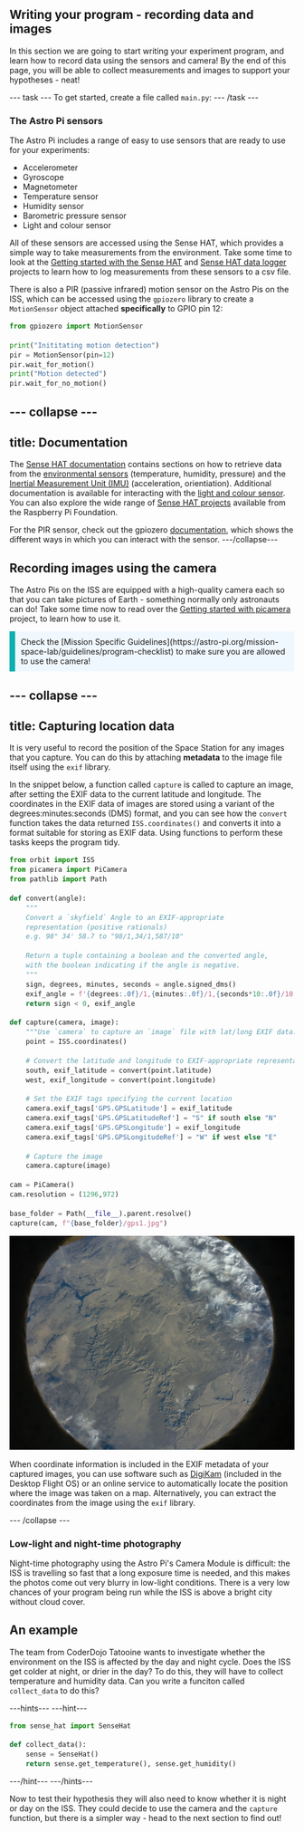 ## Writing your program - recording data and images

In this section we are going to start writing your experiment program, and learn how to record data using the sensors and camera! By the end of this page, you will be able to collect measurements and images to support your hypotheses - neat!

--- task ---
To get started, create a file called `main.py`:
--- /task ---

### The Astro Pi sensors

The Astro Pi includes a range of easy to use sensors that are ready to use for your experiments:

- Accelerometer
- Gyroscope
- Magnetometer
- Temperature sensor
- Humidity sensor
- Barometric pressure sensor
- Light and colour sensor

All of these sensors are accessed using the Sense HAT, which provides a simple way to take measurements from the environment. Take some time to look at the 
[Getting started with the Sense HAT](https://projects.raspberrypi.org/en/projects/getting-started-with-the-sense-hat/7) and [Sense HAT data logger](https://projects.raspberrypi.org/en/projects/sense-hat-data-logger/1) projects to learn how to log measurements from these sensors to a csv file.

There is also a PIR (passive infrared) motion sensor on the Astro Pis on the ISS, which can be accessed using the `gpiozero` library to create a `MotionSensor` object attached **specifically** to GPIO pin 12: 

```python
from gpiozero import MotionSensor

print("Inititating motion detection")
pir = MotionSensor(pin=12)
pir.wait_for_motion()
print("Motion detected")
pir.wait_for_no_motion()
```

--- collapse ---
---
title: Documentation
---
The [Sense HAT documentation](https://pythonhosted.org/sense-hat/) contains sections on how to retrieve data from the [environmental sensors](https://pythonhosted.org/sense-hat/api/#environmental-sensors) (temperature, humidity, pressure) and the [Inertial Measurement Unit (IMU)](https://pythonhosted.org/sense-hat/api/#imu-sensor) (acceleration, orientiation). Additional documentation is available for interacting with the [light and colour sensor](https://gist.github.com/boukeas/e46ab3558b33d2f554192a9b4265b85f). You can also explore the wide range of [Sense HAT projects](https://projects.raspberrypi.org/en/projects?hardware%5B%5D=sense-hat) available from the Raspberry Pi Foundation.

For the PIR sensor, check out the gpiozero [documentation](https://gpiozero.readthedocs.io/en/stable/api_input.html#motionsensor-d-sun-pir), which shows the different ways in which you can interact with the sensor.
---/collapse---


## Recording images using the camera

The Astro Pis on the ISS are equipped with a high-quality camera each so that you can take pictures of Earth - something normally only astronauts can do! Take some time now to read over the [Getting started with picamera](https://projects.raspberrypi.org/en/projects/getting-started-with-picamera/) project, to learn how to use it.

<p style="border-left: solid; border-width:10px; border-color: #0faeb0; background-color: aliceblue; padding: 10px;">
Check the [Mission Specific Guidelines](https://astro-pi.org/mission-space-lab/guidelines/program-checklist) to make sure you are allowed to use the camera!
</p>

--- collapse ---
---
title: Capturing location data
---
It is very useful to record the position of the Space Station for any images that you capture. You can do this by attaching **metadata** to the image file itself using the `exif` library.

In the snippet below, a function called `capture` is called to capture an image, after setting the EXIF data to the current latitude and longitude. The coordinates in the EXIF data of images are stored using a variant of the degrees:minutes:seconds (DMS) format, and you can see how the `convert` function takes the data returned `ISS.coordinates()` and converts it into a format suitable for storing as EXIF data. Using functions to perform these tasks keeps the program tidy.

```python
from orbit import ISS
from picamera import PiCamera
from pathlib import Path

def convert(angle):
    """
    Convert a `skyfield` Angle to an EXIF-appropriate 
    representation (positive rationals)
    e.g. 98° 34' 58.7 to "98/1,34/1,587/10"

    Return a tuple containing a boolean and the converted angle,
    with the boolean indicating if the angle is negative.
    """
    sign, degrees, minutes, seconds = angle.signed_dms()
    exif_angle = f'{degrees:.0f}/1,{minutes:.0f}/1,{seconds*10:.0f}/10'
    return sign < 0, exif_angle

def capture(camera, image):
    """Use `camera` to capture an `image` file with lat/long EXIF data."""
    point = ISS.coordinates()

    # Convert the latitude and longitude to EXIF-appropriate representations
    south, exif_latitude = convert(point.latitude)
    west, exif_longitude = convert(point.longitude)
    
    # Set the EXIF tags specifying the current location
    camera.exif_tags['GPS.GPSLatitude'] = exif_latitude
    camera.exif_tags['GPS.GPSLatitudeRef'] = "S" if south else "N"
    camera.exif_tags['GPS.GPSLongitude'] = exif_longitude
    camera.exif_tags['GPS.GPSLongitudeRef'] = "W" if west else "E"

    # Capture the image
    camera.capture(image)

cam = PiCamera()
cam.resolution = (1296,972)

base_folder = Path(__file__).parent.resolve()
capture(cam, f"{base_folder}/gps1.jpg")
```
![A photo taken from the ISS of the Grand Canyon](images/zz_astropi_1_photo_387.jpg)

When coordinate information is included in the EXIF metadata of your captured images, you can use software such as [DigiKam](https://www.digikam.org/about/) (included in the Desktop Flight OS) or an online service to automatically locate the position where the image was taken on a map. Alternatively, you can extract the coordinates from the image using the `exif` library.

--- /collapse ---

### Low-light and night-time photography

Night-time photography using the Astro Pi's Camera Module is difficult: the ISS is travelling so fast that a long exposure time is needed, and this makes the photos come out very blurry in low-light conditions. There is a very low chances of your program being run while the ISS is above a bright city without cloud cover. 


## An example

The team from CoderDojo Tatooine wants to investigate whether the environment on the ISS is affected by the day and night cycle. Does the ISS get colder at night, or drier in the day? To do this, they will have to collect temperature and humidity data. Can you write a funciton called `collect_data` to do this?

---hints---
---hint---
```python
from sense_hat import SenseHat

def collect_data():
    sense = SenseHat()
    return sense.get_temperature(), sense.get_humidity()
```
---/hint---
---/hints---

Now to test their hypothesis they will also need to know whether it is night or day on the ISS. They could decide to use the camera and the `capture` function, but there is a simpler way - head to the next section to find out!
